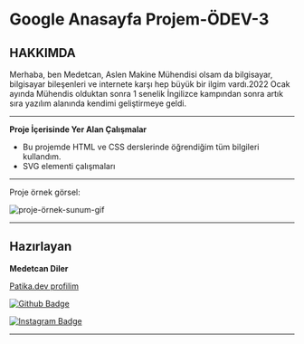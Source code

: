 # Google Anasayfa Projem-ÖDEV-3

## HAKKIMDA
Merhaba, ben Medetcan, Aslen Makine Mühendisi olsam da bilgisayar, bilgisayar bileşenleri ve internete karşı hep büyük bir ilgim vardı.2022 Ocak ayında Mühendis olduktan sonra 1 senelik İngilizce kampından sonra artık sıra yazılım alanında kendimi geliştirmeye geldi.

---

**Proje İçerisinde Yer Alan Çalışmalar**
* Bu projemde HTML ve CSS derslerinde öğrendiğim tüm bilgileri kullandım.
* SVG elementi çalışmaları
---
Proje örnek görsel:

![proje-örnek-sunum-gif](https://github.com/medetcandiler/Bootstrap-first-webpage/blob/main/projegif.gif)

---

## Hazırlayan
**Medetcan Diler**

[Patika.dev profilim](https://app.patika.dev/meddo)

[![Github Badge](https://img.shields.io/badge/-Github-000?style=quare&labelColor=000&logo=Github&logoColor=white&link=link)](https://github.com/medetcandiler)

[![Instagram Badge](https://img.shields.io/badge/-Instagram-C13584?style=flat-quare&labelColor=C13584&logo=instagram&logoColor=white&link=link)](https://www.instagram.com/medetdiler/)


---





